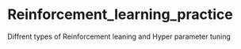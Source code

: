 # Reinforcement_learning_practice
Diffrent types of Reinforcement leaning and Hyper parameter tuning
